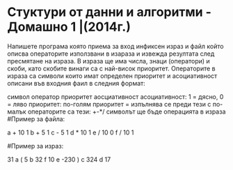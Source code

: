 # Стуктури от данни и алгоритми - Домашно 1 |(2014г.)

Напишете програма която приема за вход инфиксен израз и файл който описва операторите използвани в изараза и извежда резултата след пресмятане на израза. В израза ще има числа, знаци (оператори) и скоби, като скобите винаги са с най-висок приоритет. Операторите в израза са символи които имат определен приоритет и асоциативност описани във входния фаил в следния формат:

символ оператор приоритет аосциативност
асоциативност: 1 = дясно, 0 = ляво
приоритет: по-голям приоритет = изпълнява се преди тези с по-малък
операторите са тези: +-*/
символът ще бъде операцията в израза
#Пример за файла:

a + 10 1
b + 5 1
c - 5 1
d * 10 1
e / 10 0
f / 10 1

#Пример за израз:

31 a ( 5 b 32 f 10 e -230 ) c 324 d 17
